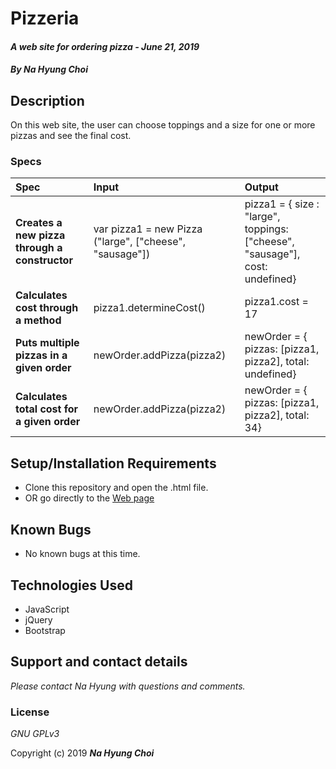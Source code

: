 # Pizzeria

#### _A web site for ordering pizza - June 21, 2019_

#### _By **Na Hyung Choi**_

## Description

On this web site, the user can choose toppings and a size for one or more pizzas and see the final cost.

### Specs
| Spec | Input | Output |
| :-------------     | :------------- | :------------- |
| **Creates a new pizza through a constructor** | var pizza1 = new Pizza ("large", ["cheese", "sausage"]) | pizza1 = { size : "large", toppings: ["cheese", "sausage"], cost: undefined} |
| **Calculates cost through a method** | pizza1.determineCost() | pizza1.cost = 17 |
| **Puts multiple pizzas in a given order** | newOrder.addPizza(pizza2) | newOrder = { pizzas: [pizza1, pizza2], total: undefined} |
| **Calculates total cost for a given order** | newOrder.addPizza(pizza2) | newOrder = { pizzas: [pizza1, pizza2], total: 34} |

## Setup/Installation Requirements

* Clone this repository and open the .html file.
* OR go directly to the [Web page](http://schoinh.github.io/pizza)

## Known Bugs
* No known bugs at this time.

## Technologies Used
* JavaScript
* jQuery
* Bootstrap

## Support and contact details

_Please contact Na Hyung with questions and comments._

### License

*GNU GPLv3*

Copyright (c) 2019 **_Na Hyung Choi_**
